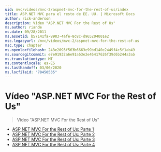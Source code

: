 ```yaml
---
uid: mvc/videos/mvc-2/aspnet-mvc-for-the-rest-of-us/index
title: ASP.NET MVC para el resto de EE. UU. | Microsoft Docs
author: rick-anderson
description: Vídeo "ASP.NET MVC For the Rest of Us"
ms.author: riande
ms.date: 09/28/2011
ms.assetid: b57141fa-8903-4afe-8c8c-d965204001e2
msc.legacyurl: /mvc/videos/mvc-2/aspnet-mvc-for-the-rest-of-us
msc.type: chapter
ms.openlocfilehash: 243e2093f563b6663e99bd140e2449f4c5f1ab49
ms.sourcegitcommit: e7e91932a6e91a63e2e46417626f39d6b244a3ab
ms.translationtype: MT
ms.contentlocale: es-ES
ms.lasthandoff: 03/06/2020
ms.locfileid: "78450535"
---
```

# <a name="aspnet-mvc-for-the-rest-of-us"></a>Vídeo "ASP.NET MVC For the Rest of Us"

> Vídeo "ASP.NET MVC For the Rest of Us"

- [ASP.NET MVC For the Rest of Us: Parte 1](aspnet-mvc-for-the-rest-of-us-part-1.md)
- [ASP.NET MVC For the Rest of Us: Parte 2](aspnet-mvc-for-the-rest-of-us-part-2.md)
- [ASP.NET MVC For the Rest of Us: Parte 3](aspnet-mvc-for-the-rest-of-us-part-3.md)
- [ASP.NET MVC For the Rest of Us: Parte 4](aspnet-mvc-for-the-rest-of-us-part-4.md)
